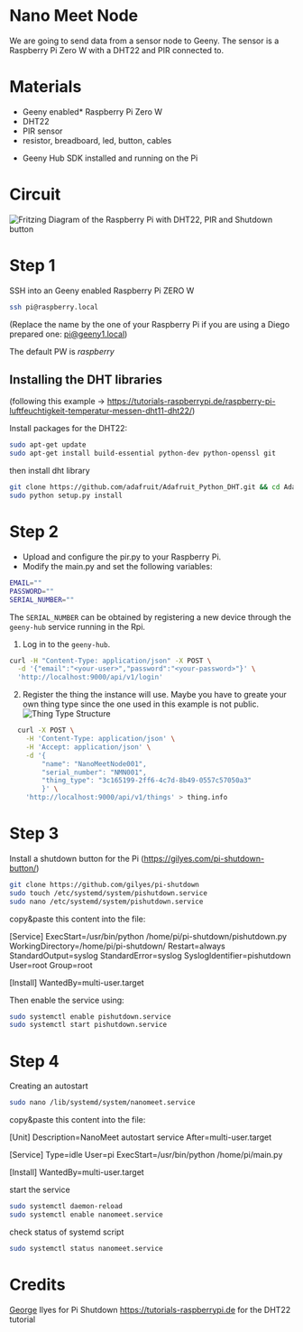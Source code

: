# Nano Meet Node

We are going to send data from a sensor node to Geeny. The sensor is a Raspberry Pi Zero W with a DHT22 and PIR connected to.

# Materials
- Geeny enabled* Raspberry Pi Zero W 
- DHT22
- PIR sensor
- resistor, breadboard, led, button, cables

* Geeny Hub SDK installed and running on the Pi

# Circuit
![Fritzing Diagram of the Raspberry Pi with DHT22, PIR and Shutdown button](nanoMeetSensorNodeCircuit.png)

# Step 1

SSH into an Geeny enabled Raspberry Pi ZERO W

```bash
ssh pi@raspberry.local
```
(Replace the name by the one of your Raspberry Pi if you are using a Diego prepared one: pi@geeny1.local)

The default PW is *raspberry*

## Installing the DHT libraries 
(following this example -> https://tutorials-raspberrypi.de/raspberry-pi-luftfeuchtigkeit-temperatur-messen-dht11-dht22/)

Install packages for the DHT22:

```bash
sudo apt-get update
sudo apt-get install build-essential python-dev python-openssl git
```

then install dht library

```bash
git clone https://github.com/adafruit/Adafruit_Python_DHT.git && cd Adafruit_Python_DHT
sudo python setup.py install
```

# Step 2

* Upload and configure the pir.py to your Raspberry Pi.
* Modify the main.py and set the following variables:

```bash
EMAIL=""
PASSWORD=""
SERIAL_NUMBER=""
```

The `SERIAL_NUMBER` can be obtained by registering a new device through the
`geeny-hub` service running in the Rpi.


1. Log in to the `geeny-hub`.

```bash
curl -H "Content-Type: application/json" -X POST \
  -d '{"email":"<your-user>","password":"<your-password>"}' \
  'http://localhost:9000/api/v1/login'
```

2. Register the thing the instance will use.
Maybe you have to greate your own thing type since the one used in this example is not public.
![Thing Type Structure](Thing-Type-ID)

```bash
  curl -X POST \
    -H 'Content-Type: application/json' \
    -H 'Accept: application/json' \
    -d '{
        "name": "NanoMeetNode001",
        "serial_number": "NMN001",
        "thing_type": "3c165199-2ff6-4c7d-8b49-0557c57050a3"
        }' \
    'http://localhost:9000/api/v1/things' > thing.info
```

# Step 3

Install a shutdown button for the Pi (https://gilyes.com/pi-shutdown-button/)

```bash
git clone https://github.com/gilyes/pi-shutdown
sudo touch /etc/systemd/system/pishutdown.service
sudo nano /etc/systemd/system/pishutdown.service
```
copy&paste this content into the file:

[Service]
ExecStart=/usr/bin/python /home/pi/pi-shutdown/pishutdown.py
WorkingDirectory=/home/pi/pi-shutdown/
Restart=always
StandardOutput=syslog
StandardError=syslog
SyslogIdentifier=pishutdown
User=root
Group=root

[Install]
WantedBy=multi-user.target

Then enable the service using:

```bash
sudo systemctl enable pishutdown.service
sudo systemctl start pishutdown.service
```

# Step 4

Creating an autostart
```bash
sudo nano /lib/systemd/system/nanomeet.service
```
copy&paste this content into the file:

[Unit]
Description=NanoMeet autostart service
After=multi-user.target

[Service]
Type=idle
User=pi
ExecStart=/usr/bin/python /home/pi/main.py

[Install]
WantedBy=multi-user.target

start the service
```bash
sudo systemctl daemon-reload
sudo systemctl enable nanomeet.service
```

check status of systemd script
```bash
sudo systemctl status nanomeet.service
```

# Credits
[George](https://github.com/gilyes) Ilyes for Pi Shutdown
https://tutorials-raspberrypi.de for the DHT22 tutorial